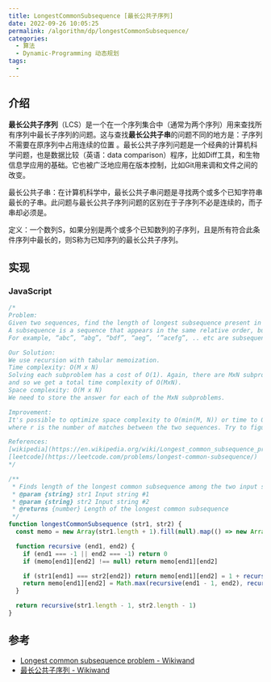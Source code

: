 ```yaml
---
title: LongestCommonSubsequence [最长公共子序列]
date: 2022-09-26 10:05:25
permalink: /algorithm/dp/longestCommonSubsequence/
categories:
  - 算法
  - Dynamic-Programming 动态规划
tags:
  - 
---
```


## 介绍

**最长公共子序列**（LCS）是一个在一个序列集合中（通常为两个序列）用来查找所有序列中最长子序列的问题。这与查找**最长公共子串**的问题不同的地方是：子序列不需要在原序列中占用连续的位置 。最长公共子序列问题是一个经典的计算机科学问题，也是数据比较（英语：data comparison）程序，比如Diff工具，和生物信息学应用的基础。它也被广泛地应用在版本控制，比如Git用来调和文件之间的改变。

最长公共子串：在计算机科学中，最长公共子串问题是寻找两个或多个已知字符串最长的子串。此问题与最长公共子序列问题的区别在于子序列不必是连续的，而子串却必须是。

定义：一个数列S，如果分别是两个或多个已知数列的子序列，且是所有符合此条件序列中最长的，则S称为已知序列的最长公共子序列。

## 实现

### JavaScript

```js
/*
Problem:
Given two sequences, find the length of longest subsequence present in both of them.
A subsequence is a sequence that appears in the same relative order, but not necessarily contiguous.
For example, “abc”, “abg”, “bdf”, “aeg”, ‘”acefg”, .. etc are subsequences of “abcdefg”

Our Solution:
We use recursion with tabular memoization.
Time complexity: O(M x N)
Solving each subproblem has a cost of O(1). Again, there are MxN subproblems,
and so we get a total time complexity of O(MxN).
Space complexity: O(M x N)
We need to store the answer for each of the MxN subproblems.

Improvement:
It's possible to optimize space complexity to O(min(M, N)) or time to O((N + r)log(N))
where r is the number of matches between the two sequences. Try to figure out how.

References:
[wikipedia](https://en.wikipedia.org/wiki/Longest_common_subsequence_problem)
[leetcode](https://leetcode.com/problems/longest-common-subsequence/)
*/

/**
 * Finds length of the longest common subsequence among the two input string
 * @param {string} str1 Input string #1
 * @param {string} str2 Input string #2
 * @returns {number} Length of the longest common subsequence
 */
function longestCommonSubsequence (str1, str2) {
  const memo = new Array(str1.length + 1).fill(null).map(() => new Array(str2.length + 1).fill(null))

  function recursive (end1, end2) {
    if (end1 === -1 || end2 === -1) return 0
    if (memo[end1][end2] !== null) return memo[end1][end2]

    if (str1[end1] === str2[end2]) return memo[end1][end2] = 1 + recursive(end1 - 1, end2 - 1)
    return memo[end1][end2] = Math.max(recursive(end1 - 1, end2), recursive(end1, end2 - 1))
  }

  return recursive(str1.length - 1, str2.length - 1)
}
```

## 参考

- [Longest common subsequence problem - Wikiwand](https://www.wikiwand.com/en/Longest_common_subsequence_problem)
- [最长公共子序列 - Wikiwand](https://www.wikiwand.com/zh-hans/%E6%9C%80%E9%95%BF%E5%85%AC%E5%85%B1%E5%AD%90%E5%BA%8F%E5%88%97)

